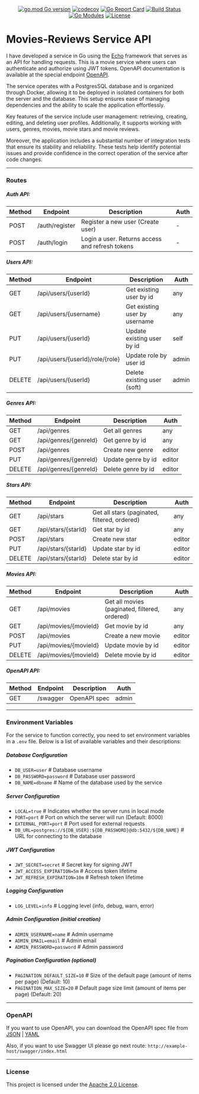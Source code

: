 <div align="center">

[![go.mod Go version](https://img.shields.io/badge/Go-v1.23.0-blue)](https://github.com/DavidMovas/Movies-Reviews)
[![codecov](https://codecov.io/gh/DavidMovas/Movies-Reviews/graph/badge.svg?token=RI6OY6VZC3)](https://codecov.io/gh/DavidMovas/Movies-Reviews)
[![Go Report Card](https://goreportcard.com/badge/github.com/DavidMovas/Movies-Reviews)](https://goreportcard.com/report/github.com/DavidMovas/Movies-Reviews)
[![Build Status](https://img.shields.io/badge/build-passing-brightgreen)](https://github.com/DavidMovas/Movies-Reviews)
[![Go Modules](https://img.shields.io/badge/go--modules-enabled-brightgreen)](https://blog.golang.org/using-go-modules)
[![License](https://img.shields.io/badge/license-Apache%20License%202.0-E91E63.svg?style=flat-square)](LICENSE)

</div>

# Movies-Reviews Service API

I have developed a service in Go using the [Echo](https://echo.labstack.com/) framework that serves as an API for handling requests. 
This is a movie service where users can authenticate and authorize using JWT tokens. 
OpenAPI documentation is available at the special endpoint [OpenAPI](#OpenAPI).

The service operates with a PostgresSQL database and is organized through Docker, allowing it to be deployed in isolated containers for both the server and the database. 
This setup ensures ease of managing dependencies and the ability to scale the application effortlessly.

Key features of the service include user management: retrieving, creating, editing, and deleting user profiles.
Additionally, it supports working with users, genres, movies, movie stars and movie reviews. 

Moreover, the application includes a substantial number of integration tests that ensure its stability and reliability. 
These tests help identify potential issues and provide confidence in the correct operation of the service after code changes.

------------------------------------------------------------------------------------------------
### Routes

##### Auth API:
| Method | Endpoint       | Description                                     | Auth |
|--------|----------------|-------------------------------------------------|------|
| POST   | /auth/register | Register a new user (Create user)               | -    |
| POST   | /auth/login    | Login a user. Returns access and refresh tokens | -    |

##### Users API:
| Method | Endpoint                        | Description                   | Auth  |
|--------|---------------------------------|-------------------------------|-------|
| GET    | /api/users/{userId}             | Get existing user by id       | any   |
| GET    | /api/users/{username}           | Get existing user by username | any   |
| PUT    | /api/users/{userId}             | Update existing user by id    | self  |
| PUT    | /api/users/{userId}/role/{role} | Update role by user id        | admin |
| DELETE | /api/users/{userId}             | Delete existing user (soft)   | admin |

##### Genres API:
| Method | Endpoint              | Description        | Auth   |
|--------|-----------------------|--------------------|--------|
| GET    | /api/genres           | Get all genres     | any    |
| GET    | /api/genres/{genreId} | Get genre by id    | any    |
| POST   | /api/genres           | Create new genre   | editor |
| PUT    | /api/genres/{genreId} | Update genre by id | editor |
| DELETE | /api/genres/{genreId} | Delete genre by id | editor |

##### Stars API:
| Method | Endpoint            | Description                                  | Auth   |
|--------|---------------------|----------------------------------------------|--------|
| GET    | /api/stars          | Get all stars (paginated, filtered, ordered) | any    |
| GET    | /api/stars/{starId} | Get star by id                               | any    |
| POST   | /api/stars          | Create new star                              | editor |
| PUT    | /api/stars/{starId} | Update star by id                            | editor |
| DELETE | /api/stars/{starId} | Delete star by id                            | editor |

##### Movies API:
| Method | Endpoint              | Description                                   | Auth   | 
|--------|-----------------------|-----------------------------------------------|--------|
| GET    | /api/movies           | Get all movies (paginated, filtered, ordered) | any    |
| GET    | /api/movies/{movieId} | Get movie by id                               | any    |
| POST   | /api/movies           | Create a new movie                            | editor |
| PUT    | /api/movies/{movieId} | Update movie by id                            | editor |
| DELETE | /api/movies/{movieId} | Delete movie by id                            | editor |

##### OpenAPI API:
| Method | Endpoint | Description  | Auth  |
|--------|----------|--------------|-------|
| GET    | /swagger | OpenAPI spec | admin |

------------------------------------------------------------------------------------------------
### Environment Variables

For the service to function correctly, you need to set environment variables in a `.env` file. Below is a list of available variables and their descriptions:
##### Database Configuration

- `DB_USER=user`  # Database username
- `DB_PASSWORD=password` # Database user password
- `DB_NAME=dbname` # Name of the database used by the service

##### Server Configuration

- `LOCAL=true` # Indicates whether the server runs in local mode
- `PORT=port` # Port on which the server will run (Default: 8000)
- `EXTERNAL_PORT=port` # Port used for external requests
- `DB_URL=postgres://${DB_USER}:${DB_PASSWORD}@db:5432/${DB_NAME}` # URL for connecting to the database

##### JWT Configuration

- `JWT_SECRET=secret` # Secret key for signing JWT
- `JWT_ACCESS_EXPIRATION=5m` # Access token lifetime
- `JWT_REFRESH_EXPIRATION=10m` # Refresh token lifetime

##### Logging Configuration

- `LOG_LEVEL=info` # Logging level (info, debug, warn, error)

##### Admin Configuration (initial creation)

- `ADMIN_USERNAME=name` # Admin username
- `ADMIN_EMAIL=email` # Admin email
- `ADMIN_PASSWORD=password` # Admin password

##### Pagination Configuration (optional)

- `PAGINATION_DEFAULT_SIZE=10` # Size of the default page (amount of items per page) (Default: 10) 
- `PAGINATION_MAX_SIZE=20` # Default page size limit (amount of items per page) (Default: 20)

------------------------------------------------------------------------------------------------
### OpenAPI

If you want to use OpenAPI, you can download the OpenAPI spec file from
[JSON](docs/swagger.json)
|
[YAML](docs/swagger.yaml)

Also, if you want to use Swagger UI please go next route: 
`http://example-host/swagger/index.html`

------------------------------------------------------------------------------------------------
### License

This project is licensed under the [Apache 2.0 License](LICENSE).
